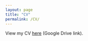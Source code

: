 ```yaml
---
layout: page
title: "CV"
permalink: /CV/
---
```


View my CV [here](https://drive.google.com/file/d/1NFmYDoJcz-axngnk5cpYoOvRUg5Sb4Cl/view?usp=share_link) (Google Drive link).

